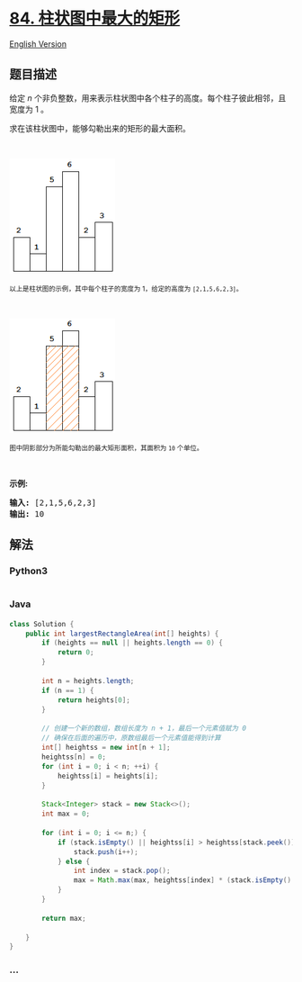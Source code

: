 # [84. 柱状图中最大的矩形](https://leetcode-cn.com/problems/largest-rectangle-in-histogram)

[English Version](/solution/0000-0099/0084.Largest%20Rectangle%20in%20Histogram/README_EN.md)

## 题目描述

<!-- 这里写题目描述 -->
<p>给定 <em>n</em> 个非负整数，用来表示柱状图中各个柱子的高度。每个柱子彼此相邻，且宽度为 1 。</p>

<p>求在该柱状图中，能够勾勒出来的矩形的最大面积。</p>

<p>&nbsp;</p>

![](./images/histogram.png)

<p><small>以上是柱状图的示例，其中每个柱子的宽度为 1，给定的高度为&nbsp;<code>[2,1,5,6,2,3]</code>。</small></p>

<p>&nbsp;</p>

![](./images/histogram_area.png)

<p><small>图中阴影部分为所能勾勒出的最大矩形面积，其面积为&nbsp;<code>10</code>&nbsp;个单位。</small></p>

<p>&nbsp;</p>

<p><strong>示例:</strong></p>

<pre><strong>输入:</strong> [2,1,5,6,2,3]
<strong>输出:</strong> 10</pre>

## 解法

<!-- 这里可写通用的实现逻辑 -->

<!-- tabs:start -->

### **Python3**

<!-- 这里可写当前语言的特殊实现逻辑 -->

```python

```

### **Java**

<!-- 这里可写当前语言的特殊实现逻辑 -->

```java
class Solution {
    public int largestRectangleArea(int[] heights) {
        if (heights == null || heights.length == 0) {
            return 0;
        }

        int n = heights.length;
        if (n == 1) {
            return heights[0];
        }

        // 创建一个新的数组，数组长度为 n + 1，最后一个元素值赋为 0
        // 确保在后面的遍历中，原数组最后一个元素值能得到计算
        int[] heightss = new int[n + 1];
        heightss[n] = 0;
        for (int i = 0; i < n; ++i) {
            heightss[i] = heights[i];
        }

        Stack<Integer> stack = new Stack<>();
        int max = 0;

        for (int i = 0; i <= n;) {
            if (stack.isEmpty() || heightss[i] > heightss[stack.peek()]) {
                stack.push(i++);
            } else {
                int index = stack.pop();
                max = Math.max(max, heightss[index] * (stack.isEmpty() ? i : i - stack.peek() - 1));
            }
        }

        return max;

    }
}
```

### **...**

```

```

<!-- tabs:end -->
